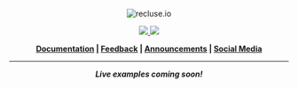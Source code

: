 <p align="center">
    <img src="https://dotmal.github.io/recluse/img/git-banner.jpg" alt="recluse.io" />
</p>

<p align="center">
    <a href="https://discord.gg/vWbWVhq">
        <img src="https://img.shields.io/discord/601081333019574302.svg?logo=discord&colorB=7289DA">
    </a>
    <a href="https://liberapay.com/dotmal/donate">
        <img src="http://img.shields.io/liberapay/patrons/dotmal.svg?logo=liberapay">
    </a>
</p>

<p align="center">
    <strong>
        <a href="https://dotmal.github.io/recluse/docs">Documentation</a> | <a href="https://dotmal.github.io/recluse/feedback">Feedback</a> | <a href="https://dotmal.github.io/recluse/news">Announcements</a> | <a href="https://dotmal.github.io/recluse/social-media">Social Media</a>
    </strong>
</p>

<hr />

<p align="center">
    <strong>
        <em>Live examples coming soon!</em>
    </strong>
</p>
